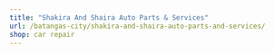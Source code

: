 ```yaml
---
title: "Shakira And Shaira Auto Parts & Services"
url: /batangas-city/shakira-and-shaira-auto-parts-and-services/
shop: car repair
---
```

